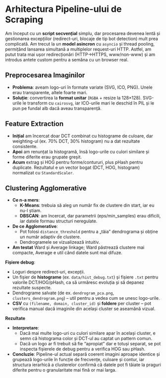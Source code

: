 # Arhitectura Pipeline-ului de Scraping

Am început cu un **script secvențial** simplu, dar procesarea devenea lentă și gestionarea excepțiilor (redirect-uri, blocaje de tip bot detection) mult prea complicată. Am trecut la un **model asincron** cu `asyncio` și thread pooling, permițând lansarea simultană a multiplelor request-uri HTTP. Astfel, am putut trata mai ușor redirecționări (HTTP->HTTPS, www/non-www) și am introdus antete custom pentru a semăna cu un browser real.

## Preprocesarea Imaginilor

- **Problema**: aveam logo-uri în formate variate (SVG, ICO, PNG). Unele erau transparente, altele foarte mari.
- **Soluție**: convertirea la **format unitar** (`RGBA` + resize la 128×128). SVG-urile le transform cu `cairosvg`, iar ICO-urile mari le deschid în PIL și le pun pe fundal alb dacă aveau transparență.

## Feature Extraction

- **Inițial** am încercat doar DCT combinat cu histograme de culoare, dar weighting-ul (ex. 70% DCT, 30% histogram) nu a dat rezultate consistente.  
- **Apoi** am renunțat la histogramă, însă logo-urile cu culori similare și forme diferite erau grupate greșit.  
- **Acum** extrag și HOG pentru forme/contururi, plus pHash pentru duplicate. Rezultatul e un vector bogat (DCT, HOG, histogram) normalizat cu `StandardScaler`.

## Clustering Agglomerative

- **Ce n-a mers**:
  - **K-Means**: trebuia să aleg un număr fix de clustere din start, iar eu nu-l știam.
  - **DBSCAN**: am încercat, dar parametrii (eps/min_samples) erau dificili, iar datele formau structuri neregulate.
- **De ce Agglomerative**:
  - Pot folosi `distance_threshold` pentru a „tăia” dendrograma și obține un număr adaptiv de clustere.
  - Dendrogramele se vizualizează intuitiv.  
- **Am testat** Ward și Average linkage; Ward păstrează clustere mai compacte, Average e util când datele sunt mai difuze.


**Fișiere debug**:
  - Loguri despre redirect-uri, excepții.  
  - Un fișier de **histograme** (ex. `data/hist_debug.txt`) și fișiere `.txt` pentru valorile DCT/HOG/pHash, ca să urmăresc evoluția și să depanez rezultate suspecte.
  - Dendrograme salvate (de ex. `dendrogram_pca.png`, `clusters_dendrogram.png`) – util pentru a vedea cum se unesc logo-urile.
- **CSV** cu `(filename, domain, cluster_id)` și **foldere** per cluster – pot verifica manual dacă imaginile din același cluster se 
aseamănă vizual.

**Rezultate**
- **Interpretare**:  
  - Dacă mai multe logo-uri cu culori similare apar în același cluster, e semn că histograma color și DCT-ul au captat un pattern comun.  
  - Dacă un logo ar fi trebuit să fie “apropiat” dar e totuși separat, se pot inspecta fișierele de debug pentru a verifica HOG sau pHash.  
- **Concluzie**: Pipeline-ul actual separă coerent imagini aproape identice și grupează logo-urile în funcție de frecvențe, culoare și contur, iar structura ierarhică a clusterelor confirmă că datele pot fi tăiate la praguri diferite pentru o granularitate mai fină or mai larga.


